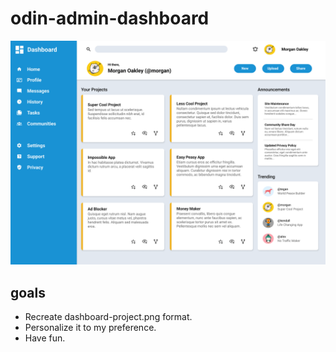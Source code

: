 # odin-admin-dashboard

![dashboard example](dashboard-project.png)

## goals

- Recreate dashboard-project.png format.
- Personalize it to my preference.
- Have fun.